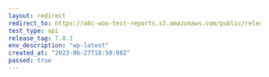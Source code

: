 ```yaml
---
layout: redirect
redirect_to: https://a8c-woo-test-reports.s3.amazonaws.com/public/release/7.8.1/wp-latest/api/index.html
test_type: api
release_tag: 7.8.1
env_description: "wp-latest"
created_at: "2023-06-27T18:50:08Z"
passed: true
---
```

